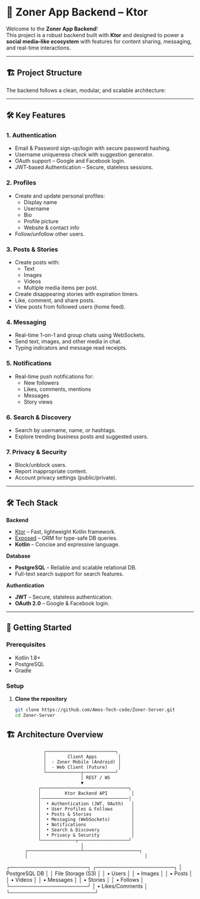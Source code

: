 # 📱 **Zoner App Backend – Ktor**

Welcome to the **Zoner App Backend**!  
This project is a robust backend built with **Ktor** and designed to power a **social media–like ecosystem** with features for content sharing, messaging, and real-time interactions.

---

## 🏗️ **Project Structure**

The backend follows a clean, modular, and scalable architecture:


---

## 🛠️ **Key Features**

### **1. Authentication**
- Email & Password sign-up/login with secure password hashing.
- Username uniqueness check with suggestion generator.
- OAuth support – Google and Facebook login.
- JWT-based Authentication – Secure, stateless sessions.

### **2. Profiles**
- Create and update personal profiles:
    - Display name
    - Username
    - Bio
    - Profile picture
    - Website & contact info
- Follow/unfollow other users.

### **3. Posts & Stories**
- Create posts with:
    - Text
    - Images
    - Videos
    - Multiple media items per post.
- Create disappearing stories with expiration timers.
- Like, comment, and share posts.
- View posts from followed users (home feed).

### **4. Messaging**
- Real-time 1-on-1 and group chats using WebSockets.
- Send text, images, and other media in chat.
- Typing indicators and message read receipts.

### **5. Notifications**
- Real-time push notifications for:
    - New followers
    - Likes, comments, mentions
    - Messages
    - Story views

### **6. Search & Discovery**
- Search by username, name, or hashtags.
- Explore trending business posts and suggested users.

### **7. Privacy & Security**
- Block/unblock users.
- Report inappropriate content.
- Account privacy settings (public/private).

---

## 🛠️ **Tech Stack**

**Backend**
- [Ktor](https://ktor.io) – Fast, lightweight Kotlin framework.
- [Exposed](https://github.com/JetBrains/Exposed) – ORM for type-safe DB queries.
- **Kotlin** – Concise and expressive language.

**Database**
- **PostgreSQL** – Reliable and scalable relational DB.
- Full-text search support for search features.

**Authentication**
- **JWT** – Secure, stateless authentication.
- **OAuth 2.0** – Google & Facebook login.

---

## 🚀 **Getting Started**

### **Prerequisites**
- Kotlin 1.8+
- PostgreSQL
- Gradle

### **Setup**
1. **Clone the repository**
   ```bash
   git clone https://github.com/Amos-Tech-code/Zoner-Server.git
   cd Zoner-Server


## 🏗️ **Architecture Overview**
   
   
                  ┌──────────────────────────┐
                  │        Client Apps        │
                  │  - Zoner Mobile (Android) │
                  │  - Web Client (Future)    │
                  └─────────────┬────────────┘
                                │ REST / WS
                                ▼
                ┌─────────────────────────────────┐
                │         Ktor Backend API         │
                │─────────────────────────────────│
                │  • Authentication (JWT, OAuth)   │
                │  • User Profiles & Follows       │
                │  • Posts & Stories               │
                │  • Messaging (WebSockets)        │
                │  • Notifications                 │
                │  • Search & Discovery            │
                │  • Privacy & Security            │
                └─────────────┬───────────────────┘
                                │
           ┌────────────────────┴─────────────────────┐
           │                                            │
┌─────────────────────┐                    ┌─────────────────────┐
│   PostgreSQL DB      │                    │   File Storage (S3) │
│  • Users              │                    │  • Images           │
│  • Posts              │                    │  • Videos           │
│  • Messages           │                    │  • Stories          │
│  • Follows            │                    └─────────────────────┘
│  • Likes/Comments     │
└───────────────────────┘

